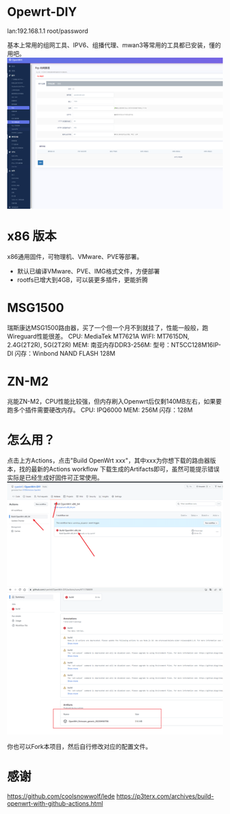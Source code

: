# Opewrt-DIY
lan:192.168.1.1 root/password

基本上常用的组网工具、IPV6、组播代理、mwan3等常用的工具都已安装，懂的用吧。
![](images/8c43565a272ad9278d7629e1202ca32.png)


# x86 版本
x86通用固件，可物理机、VMware、PVE等部署。
- 默认已编译VMware、PVE、IMG格式文件，方便部署
- rootfs已增大到4GB，可以装更多插件，更能折腾

# MSG1500
瑞斯康达MSG1500路由器，买了一个但一个月不到就挂了，性能一般般，跑Wireguard性能很差。
CPU: MediaTek MT7621A
WIFI: MT7615DN,  2.4G(2T2R),  5G(2T2R)
MEM: 南亚内存DDR3-256M:  型号：NT5CC128M16IP-DI
闪存：Winbond NAND FLASH 128M


# ZN-M2
兆能ZN-M2，CPU性能比较强，但内存刷入Openwrt后仅剩140MB左右，如果要跑多个插件需要硬改内存。
CPU: IPQ6000
MEM: 256M
闪存：128M


# 怎么用？
点击上方Actions，点击"Build OpenWrt xxx"，其中xxx为你想下载的路由器版本，找的最新的Actions workflow 下载生成的Artifacts即可，虽然可能提示错误实际是已经生成好固件可正常使用。
![](images/2023-04-16-18-11-05.png)
![](images/2023-04-16-18-10-42.png)

你也可以Fork本项目，然后自行修改对应的配置文件。

# 感谢
https://github.com/coolsnowwolf/lede
https://p3terx.com/archives/build-openwrt-with-github-actions.html